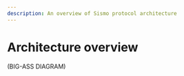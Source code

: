 ```yaml
---
description: An overview of Sismo protocol architecture
---
```


# Architecture overview

(BIG-ASS DIAGRAM)
